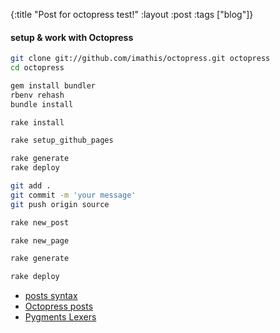 {:title "Post for octopress test!"
 :layout :post
 :tags  ["blog"]}

#### setup & work with Octopress

<!--more-->

```bash
git clone git://github.com/imathis/octopress.git octopress
cd octopress

gem install bundler
rbenv rehash
bundle install

rake install

rake setup_github_pages

rake generate
rake deploy

git add .
git commit -m 'your message'
git push origin source

rake new_post

rake new_page

rake generate

rake deploy 
```

* [posts syntax](http://jekyllrb.com/docs/posts/)
* [Octopress posts](http://octopress.org/docs/blogging)
* [Pygments Lexers](http://pygments.org/docs/lexers/)
